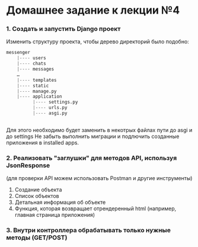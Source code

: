 # Домашнее задание к лекции №4

### 1. Создать и запустить Django проект

Изменить структуру проекта, чтобы дерево директорий было подобно:

```py
messenger
    |---- users
    |---- chats
    |---- messages
    …
    |---- templates
    |---- static
    |---- manage.py
    |---- application
          |---- settings.py
          |---- urls.py
          |---- asgi.py
	
```

Для этого необходимо будет заменить в некотрых файлах пути до asgi и до settings
Не забыть выполнить миграции и подлючить созданные приложения в installed apps.

### 2. Реализовать "заглушки" для методов API, используя JsonResponse

(для проверки API можем использовать Postman и другие инструменты)

1. Создание объекта
2. Список объектов
3. Детальная информация об объекте
4. Функция, которая возвращает отрендеренный html (например, главная страница приложения)



### 3. Внутри контроллера обрабатывать только нужные методы (GET/POST)


